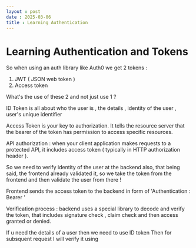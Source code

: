 ```yaml
---
layout : post
date : 2025-03-06
title : Learning Authentication 
---
```


# Learning Authentication and Tokens 

So when using an auth library like Auth0 we get 2 tokens : 
1. JWT ( JSON web token )
2. Access token

What's the use of these 2 and not just use 1 ? 

ID Token is all about who the user is , the details , identity of the user , user's unique identifier

Access Token is your key to authorization. It tells the resource server that the bearer of the token has permission to access specific resources. 

API authorization : when your client application makes requests to a protected API, it includes access token ( typically in HTTP authorization header ). 


So we need to verify identity of the user at the backend also, that being said, the frontend already validated it, so we take the token from the frontend and then validate the user from there ! 


Frontend sends the access token to the backend in form of 'Authentication : Bearer <access-token>' 

Verification process : backend uses a special library to decode and verify the token, that includes signature check , claim check and then access granted or denied.


If u need the details of a user then we need to use ID token 
Then for subsquent request I will verify it using <access-token>















